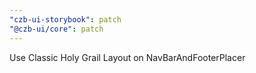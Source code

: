 ```yaml
---
"czb-ui-storybook": patch
"@czb-ui/core": patch
---
```


Use Classic Holy Grail Layout on NavBarAndFooterPlacer
